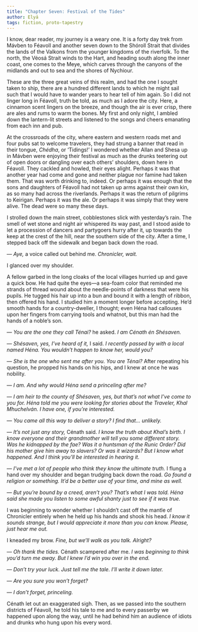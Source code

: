 ```yaml
---
title: "Chapter Seven: Festival of the Tides"
author: Elyá
tags: fiction, proto-tapestry
---
```


I know, dear reader, my journey is a weary one. It is a forty day trek from Mávben to Féavoll and another seven down to the Shóroll Strait that divides the lands of the Valkons from the younger kingdoms of the riverfolk. To the north, the Véosá Strait winds to the Hart, and heading south along the inner coast, one comes to the Meye, which carves through the canyons of the midlands and out to sea and the shores of Nychiour.

These are the three great veins of this realm, and had the one I sought taken to ship, there are a hundred different lands to which he might sail such that I would have to wander years to hear tell of him again. So I did not linger long in Féavoll, truth be told, as much as I adore the city. Here, a cinnamon scent lingers on the breeze, and though the air is ever crisp, there are ales and rums to warm the bones. My first and only night, I ambled down the lantern-lit streets and listened to the songs and cheers emanating from each inn and pub.

At the crossroads of the city, where eastern and western roads met and four pubs sat to welcome travelers, they had strung a banner that read in their tongue, *Chédha*, or ‘Tidings!’ I wondered whether Allan and Shesa up in Mávben were enjoying their festival as much as the drunks teetering out of open doors or dangling over each others’ shoulders, down here in Féavoll. They cackled and howled, their eyes alight. Perhaps it was that another year had come and gone and neither plague nor famine had taken them. That was worth drinking to, indeed. Or perhaps it was enough that the sons and daughters of Féavoll had not taken up arms against their own kin, as so many had across the riverlands. Perhaps it was the return of pilgrims to Keirigan. Perhaps it was the ale. Or perhaps it was simply that they were alive. The dead were so many these days.

I strolled down the main street, cobblestones slick with yesterday’s rain. The smell of wet stone and night air whispered its way past, and I stood aside to let a procession of dancers and partygoers hurry after it, up towards the keep at the crest of the hill, near the southern side of the city. After a time, I stepped back off the sidewalk and began back down the road.

— *Aye,* a voice called out behind me. *Chronicler, wait.*

I glanced over my shoulder.

A fellow garbed in the long cloaks of the local villages hurried up and gave a quick bow. He had quite the eyes—a sea-foam color that reminded me strands of thread wound about the needle-points of darkness that were his pupils. He tugged his hair up into a bun and bound it with a length of ribbon, then offered his hand. I studied him a moment longer before accepting. He’d smooth hands for a country-dweller, I thought; even Héna had callouses upon her fingers from carrying tools and whatnot, but this man had the hands of a noble’s son.

— *You are the one they call Ténai?* he asked. *I am Cénath én Shésaven.*

— *Shésaven, yes, I’ve heard of it,* I said. *I recently passed by with a local named Héna. You wouldn’t happen to know her, would you?*

— *She is the one who sent me after you. You are Ténai?* After repeating his question, he propped his hands on his hips, and I knew at once he was nobility.

— *I am. And why would Héna send a princeling after me?*

— *I am heir to the county of Shésaven, yes, but that’s not what I’ve come to you for. Héna told me you were looking for stories about the Traveler, Khal Mhuchelván. I have one, if you’re interested.*

— *You came all this way to deliver a story? I find that… unlikely.*

— *It’s not just any story,* Cénath said. *I know the truth about Khal’s birth. I know everyone and their grandmother will tell you some different story. Was he kidnapped by the fae? Was it a huntsman of the Runic Order? Did his mother give him away to slavers? Or was it wizards? But I know what happened. And I think you’ll be interested in hearing it.*

— *I’ve met a lot of people who think they know the ultimate truth.* I flung a hand over my shoulder and began trudging back down the road. *Go found a religion or something. It’d be a better use of your time, and mine as well.*

— *But you’re bound by a creed, aren’t you? That’s what I was told. Héna said she made you listen to some awful shanty just to see if it was true.*

I was beginning to wonder whether I shouldn’t cast off the mantle of Chronicler entirely when he held up his hands and shook his head. *I know it sounds strange, but I would appreciate it more than you can know. Please, just hear me out.*

I kneaded my brow. *Fine, but we’ll walk as you talk. Alright?*

— *Oh thank the tides.* Cénath scampered after me. *I was beginning to think you’d turn me away. But I knew I’d win you over in the end.*

— *Don’t try your luck. Just tell me the tale. I’ll write it down later.*

— *Are you sure you won’t forget?*

— *I don’t forget, princeling.*

Cénath let out an exaggerated sigh. Then, as we passed into the southern districts of Féavoll, he told his tale to me and to every passerby we happened upon along the way, until he had behind him an audience of idiots and drunks who hung upon his every word.
